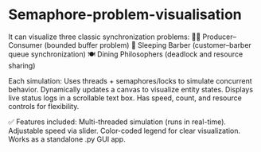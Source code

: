 # Semaphore-problem-visualisation
It can visualize three classic synchronization problems:  🧑‍🏭 Producer–Consumer (bounded buffer problem)  💈 Sleeping Barber (customer–barber queue synchronization)  🍽️ Dining Philosophers (deadlock and resource sharing)


Each simulation:
Uses threads + semaphores/locks to simulate concurrent behavior.
Dynamically updates a canvas to visualize entity states.
Displays live status logs in a scrollable text box.
Has speed, count, and resource controls for flexibility.



✅ Features included:
Multi-threaded simulation (runs in real-time).
Adjustable speed via slider.
Color-coded legend for clear visualization.
Works as a standalone .py GUI app.
